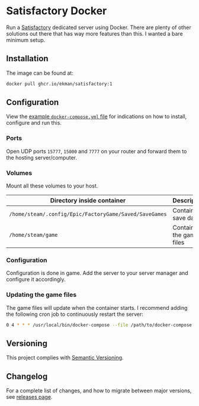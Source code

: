 # Satisfactory Docker

Run a [Satisfactory](https://store.steampowered.com/app/526870/Satisfactory/) dedicated server using Docker. There are plenty of other solutions out there that has way more features than this.
I wanted a bare minimum setup.

## Installation

The image can be found at:

```sh
docker pull ghcr.io/ekman/satisfactory:1
```

## Configuration

View the [example `docker-compose.yml` file](docker-compose.yml) for indications on how to install, configure and run this.

### Ports

Open UDP ports `15777`, `15000` and `7777` on your router and forward them to the hosting server/computer.

### Volumes

Mount all these volumes to your host.

| Directory inside container | Description |
| --- | --- |
| `/home/steam/.config/Epic/FactoryGame/Saved/SaveGames` | Contains all save data |
| `/home/steam/game` | Contains the game files |

### Configuration

Configuration is done in game. Add the server to your server manager and configure it accordingly.


### Updating the game files

The game files will update when the container starts. I recommend adding the following cron job to
continuously restart the server:

```sh
0 4 * * * /usr/local/bin/docker-compose --file /path/to/docker-compose.yml restart satisfactory >/dev/null 2>&1
```

## Versioning

This project complies with [Semantic Versioning](https://semver.org/).

## Changelog

For a complete list of changes, and how to migrate between major versions, see [releases page](https://github.com/Ekman/satisfactory-docker/releases).
